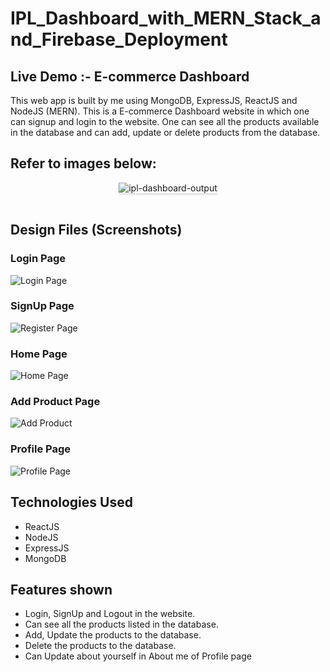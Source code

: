 # IPL_Dashboard_with_MERN_Stack_and_Firebase_Deployment
## Live Demo :- E-commerce Dashboard
This web app is built by me using MongoDB, ExpressJS, ReactJS and NodeJS (MERN). This is a E-commerce Dashboard website in which one can signup and login to the website. One can see all the products available in the database and can add, update or delete products from the database.

## Refer to images below:

<div style="text-align: center;">
    <img src="/assets/live demo.gif" alt="ipl-dashboard-output" style="max-width:70%;box-shadow:0 2.8px 2.2px rgba(0, 0, 0, 0.12)">
</div>
<br/>

## Design Files (Screenshots)

### Login Page
![Login Page](/assets/login.png)    

### SignUp Page
![Register Page](/assets/register.png)

### Home Page
![Home Page](/assets/products.png)

### Add Product Page
![Add Product](/assets/add_products.png)

### Profile Page
![Profile Page](/assets/profile.png)

## Technologies Used
- ReactJS
- NodeJS
- ExpressJS
- MongoDB

## Features shown
- Login, SignUp and Logout in the website.
- Can see all the products listed in the database.
- Add, Update the products to the database.
- Delete the products to the database.
- Can Update about yourself in About me of Profile page
